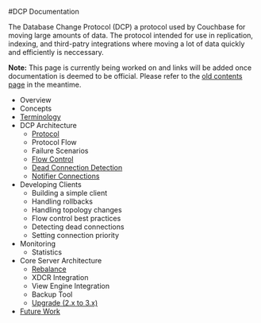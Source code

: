 #DCP Documentation

The Database Change Protocol (DCP) a protocol used by Couchbase for moving large amounts of data. The protocol intended for use in replication, indexing, and third-patry integrations where moving a lot of data quickly and efficiently is neccessary.

**Note:** This page is currently being worked on and links will be added once documentation is deemed to be official. Please refer to the [old contents page](deprecated/README.md) in the meantime.

* Overview
* Concepts
* [Terminology](documentation/terminology.md)
* DCP Architecture
	* [Protocol](documentation/protocol.md)
	* Protocol Flow
	* Failure Scenarios
	* [Flow Control](documentation/flow-control.md)
	* [Dead Connection Detection](documentation/dead-connections.md)
	* [Notifier Connections](documentation/notifier-connection.md)
* Developing Clients
	* Building a simple client
	* Handling rollbacks
	* Handling topology changes
	* Flow control best practices
	* Detecting dead connections
	* Setting connection priority
* Monitoring
	* Statistics
* Core Server Architecture
	* [Rebalance](documentation/rebalance.md)
	* XDCR Integration
	* View Engine Integration
	* Backup Tool
	* [Upgrade (2.x to 3.x)](documentation/upgrade.md)
* [Future Work](documentation/future-work.md)
